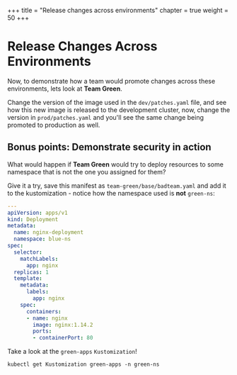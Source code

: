 +++
title = "Release changes across environments"
chapter = true
weight = 50
+++

# Release Changes Across Environments

Now, to demonstrate how a team would promote changes across these environments, lets look at **Team Green**.

Change the version of the image used in the `dev/patches.yaml` file, and see how this new image is released to the development cluster, now, change the version in `prod/patches.yaml` and you'll see the same change being promoted to production as well. 

## Bonus points: Demonstrate security in action

What would happen if **Team Green** would try to deploy resources to some namespace that is not the one you assigned for them?

Give it a try, save this manifest as `team-green/base/badteam.yaml` and add it to the kustomization - notice how the namespace used is **not** `green-ns`:

```yaml
---
apiVersion: apps/v1
kind: Deployment
metadata:
  name: nginx-deployment
  namespace: blue-ns
spec:
  selector:
    matchLabels:
      app: nginx
  replicas: 1
  template:
    metadata:
      labels:
        app: nginx
    spec:
      containers:
      - name: nginx
        image: nginx:1.14.2
        ports:
        - containerPort: 80 
```

Take a look at the `green-apps` `Kustomization`!

```shell
kubectl get Kustomization green-apps -n green-ns
```